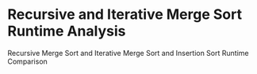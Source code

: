 # Recursive and Iterative Merge Sort Runtime Analysis
Recursive Merge Sort and Iterative Merge Sort and Insertion Sort Runtime Comparison
